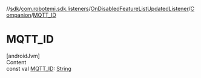 //[sdk](../../../../index.md)/[com.robotemi.sdk.listeners](../../index.md)/[OnDisabledFeatureListUpdatedListener](../index.md)/[Companion](index.md)/[MQTT_ID](-m-q-t-t_-i-d.md)



# MQTT_ID  
[androidJvm]  
Content  
const val [MQTT_ID](-m-q-t-t_-i-d.md): [String](https://kotlinlang.org/api/latest/jvm/stdlib/kotlin/-string/index.html)  



